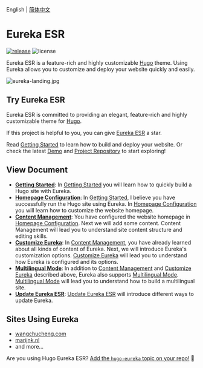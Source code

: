 English | [简体中文](https://github.com/hugo-eureka-esr/hugo-eureka-esr/blob/main/README.zh.md)

# Eureka ESR

[![release](https://github.com/hugo-eureka-esr/hugo-eureka-esr/actions/workflows/release.yaml/badge.svg)](https://github.com/hugo-eureka-esr/hugo-eureka-esr/actions/workflows/release.yaml)
![license](https://img.shields.io/github/license/wangchucheng/hugo-eureka)

Eureka ESR is a feature-rich and highly customizable [Hugo] theme. Using Eureka allows you to customize and deploy your website quickly and easily.

![eureka-landing.jpg](https://i.loli.net/2020/11/07/B6GZn1V2AS8XYIT.jpg)

## Try Eureka ESR

Eureka ESR is committed to providing an elegant, feature-rich and highly customizable theme for [Hugo](https://gohugo.io/).

If this project is helpful to you, you can give [Eureka ESR](https://github.com/hugo-eureka-esr/hugo-eureka-esr/) a star.

Read [Getting Started](https://www.wangchucheng.com/en/docs/hugo-eureka/getting-started/) to learn how to build and deploy your website. Or check the latest [Demo](https://hugo-eureka.netlify.app/) and [Project Repository](https://github.com/wangchucheng/hugo-eureka/) to start exploring!

## View Document

- **[Getting Started](https://www.wangchucheng.com/en/docs/hugo-eureka/getting-started/)**: In [Getting Started](https://www.wangchucheng.com/en/docs/hugo-eureka/getting-started/) you will learn how to quickly build a Hugo site with Eureka.
- **[Homepage Configuration](https://www.wangchucheng.com/en/docs/hugo-eureka/homepage-configuration/)**: In [Getting Started](https://www.wangchucheng.com/en/docs/hugo-eureka/getting-started/), I believe you have successfully run the Hugo site using Eureka. In [Homepage Configuration](https://www.wangchucheng.com/en/docs/hugo-eureka/homepage-configuration/) you will learn how to customize the website homepage.
- **[Content Management](https://www.wangchucheng.com/en/docs/hugo-eureka/content-management/)**: You have configured the website homepage in [Homepage Configuration](https://www.wangchucheng.com/en/docs/hugo-eureka/homepage-configuration/). Next we will add some content. Content Management will lead you to understand site content structure and editing skills.
- **[Customize Eureka](https://www.wangchucheng.com/en/docs/hugo-eureka/customization/)**: In [Content Management](https://www.wangchucheng.com/en/docs/hugo-eureka/content-management/), you have already learned about all kinds of content of Eureka. Next, we will introduce Eureka's customization options. [Customize Eureka](https://www.wangchucheng.com/en/docs/hugo-eureka/customization/) will lead you to understand how Eureka is configured and its options.
- **[Multilingual Mode](https://www.wangchucheng.com/en/docs/hugo-eureka/multilingual-mode/)**: In addition to [Content Management](https://www.wangchucheng.com/en/docs/hugo-eureka/content-management/) and [Customize Eureka](https://www.wangchucheng.com/en/docs/hugo-eureka/customization/) described above, Eureka also supports [Multilingual Mode](https://www.wangchucheng.com/en/docs/hugo-eureka/multilingual-mode/). [Multilingual Mode](https://www.wangchucheng.com/en/docs/hugo-eureka/multilingual-mode/) will lead you to understand how to build a multilingual site.
- **[Update Eureka ESR](https://www.wangchucheng.com/en/docs/hugo-eureka/update/)**: [Update Eureka ESR](https://www.wangchucheng.com/en/docs/hugo-eureka/update/) will introduce different ways to update Eureka.

## Sites Using Eureka

- [wangchucheng.com](https://www.wangchucheng.com)
- [marijnk.nl](https://marijnk.nl)
- and more...

Are you using Hugo Eureka ESR? [Add the `hugo-eureka` topic on your repo!](https://docs.github.com/github/administering-a-repository/classifying-your-repository-with-topics) 🙌

[Hugo]: https://gohugo.io/
